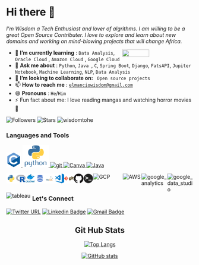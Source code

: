 # Hi there 🤗 


<p><i> I'm Wisdom a Tech Enthusiast and lover of algrithms. I am willing to be a great Open Source Contributer. I love to explore and learn about new domains and working on mind-blowing projects that will change Africa.</i></p>
<img src="https://user-images.githubusercontent.com/74819092/118170606-e73acc00-b447-11eb-8ef4-0ebbab5bc7d7.png"align="right" height=38% width=38%>

<ul>
<li> 🌱 <b>I’m currently learning</b> : <code>Data Analysis</code>, <code>Oracle Cloud</code> , <code>Amazon Cloud</code> , <code>Google Cloud</code></li>
<li> 💬 <b>Ask me about</b> : <code>Python</code>, <code>Java </code>, <code>C</code>, <code>Spring Boot</code>, <code>Django</code>, <code>FatsAPI</code>, <code>Jupiter Notebook</code>, <code>Machine Learning</code>, <code>NLP</code>, <code>Data Analysis</code></li>
  <li>👯 <b>I’m looking to collaborate on: </b> <code> Open source projects </code> </>
<li> 📫 <b>How to reach me</b> : <code><a href="mailto:elmanciowisdom@gmail.com">elmanciowisdom@gmail.com</a></code></li>
<li> 😄 <b>Pronouns</b> : <code>He</code>/<code>Him</code></li>
<li> ⚡ Fun fact about me: I love reading mangas and watching horror movies👻</li></ul>

![Followers](https://img.shields.io/github/followers/wisdomtohe?style=plastic&color=white=FOLLOWERS)
![Stars](https://img.shields.io/github/stars/wisdomtohe?affiliations=OWNER&style=social)
<img src="https://komarev.com/ghpvc/?username=wisdomtohe" alt="wisdomtohe" /> 

<h3>Languages and Tools</h3>
<p align="left"><a href="https://www.cprogramming.com/" target="_blank"> <img src="https://raw.githubusercontent.com/devicons/devicon/master/icons/c/c-original.svg" alt="c" width="40" height="40"/> </a><a href="https://www.w3schools.com/python/" target="_blank"> <img src="https://raw.githubusercontent.com/devicons/devicon/master/icons/python/python-original-wordmark.svg" alt="Python" width="70" height="60"/> </a> <a href="https://git-scm.com/" target="_blank"> <img src="https://www.vectorlogo.zone/logos/git-scm/git-scm-icon.svg" alt="git" width="40" height="40"/></a><a href="https://www.canva.com/" target="_blank"> <img src="https://www.vectorlogo.zone/logos/canva/canva-icon.svg" alt="Canva" width="40" height="40"/> </a><a href="https://www.w3schools.com/java/java_intro.asp" target="_blank"> <img src="https://www.vectorlogo.zone/logos/java/java-horizontal.svg" alt="Java" width="70" height="50"/> </a></p>
<img align="left" alt="Python" width="26px" src="https://raw.githubusercontent.com/github/explore/80688e429a7d4ef2fca1e82350fe8e3517d3494d/topics/python/python.png" />
<img align="left" alt="R" width="26px" src="https://raw.githubusercontent.com/github/explore/80688e429a7d4ef2fca1e82350fe8e3517d3494d/topics/r/r.png" />
<img align="left" alt="Docker" width="26px" src="https://raw.githubusercontent.com/github/explore/80688e429a7d4ef2fca1e82350fe8e3517d3494d/topics/docker/docker.png" />
<img align="left" alt="SQL" width="26px" src="https://raw.githubusercontent.com/github/explore/80688e429a7d4ef2fca1e82350fe8e3517d3494d/topics/sql/sql.png" />
<img align="left" alt="MySQL" width="26px" src="https://raw.githubusercontent.com/github/explore/80688e429a7d4ef2fca1e82350fe8e3517d3494d/topics/mysql/mysql.png" />
<img align="left" alt="Visual Studio Code" width="26px" src="https://raw.githubusercontent.com/github/explore/80688e429a7d4ef2fca1e82350fe8e3517d3494d/topics/visual-studio-code/visual-studio-code.png" /> 
<img align="left" alt="Git" width="26px" src="https://raw.githubusercontent.com/github/explore/80688e429a7d4ef2fca1e82350fe8e3517d3494d/topics/git/git.png" />
<img align="left" alt="GitHub" width="26px" src="https://raw.githubusercontent.com/github/explore/78df643247d429f6cc873026c0622819ad797942/topics/github/github.png" />
<img align="left" alt="Terminal" width="26px" src="https://raw.githubusercontent.com/github/explore/80688e429a7d4ef2fca1e82350fe8e3517d3494d/topics/terminal/terminal.png" /><img align="left" alt="GCP" width="80" src="https://github.com/melanieshi0120/melanieshi0120/blob/master/images/GCP_LOG.png" />
<img align="left" alt="AWS" width="50" src="https://github.com/melanieshi0120/melanieshi0120/blob/master/images/AWS.jpeg" />
<img align="left" alt="google_analytics" width="70" src="https://github.com/melanieshi0120/melanieshi0120/blob/master/images/google_analytics.jpg" />
<img align="left" alt="google_data_studio" width="70" src="https://github.com/melanieshi0120/melanieshi0120/blob/master/images/google_data_studio.png" />
<img align="left" alt="tableau" width="70" src="https://github.com/melanieshi0120/melanieshi0120/blob/master/images/tableau.jpg" /><br />
<br />

<h3>Let's Connect</h3>


[![Twitter URL](https://img.shields.io/twitter/url?style=social&url=https%3A%2F%2Fmobile.twitter.com%2Fwisdomtohe)](https://mobile.twitter.com/wisdomtohe) 
[![Linkedin Badge](https://img.shields.io/badge/-wisdomtohe-blue?style=flat-square&logo=Linkedin&logoColor=white&link=https://www.linkedin.com/in/wisdomtohe/)](https://www.linkedin.com/in/wisdomtohe)
[![Gmail Badge](https://img.shields.io/badge/-elmanciowisdom@gmail.com-c14438?style=flat-square&logo=Gmail&logoColor=white&link=mailto:elmanciowisdom@gmail.com)](mailto:elmanciowisdom@gmail.com)


<center>
<h2 align="center">Git Hub Stats</h2>
<p align="center">

[![Top Langs](https://github-readme-stats.vercel.app/api/top-langs/?username=wisdomtohe&layout=compact&show_icons=true&theme=radical)](https://github.com/wisdomtohe/github-readme-stats)

</p>

[![GitHub stats](https://github-readme-stats.vercel.app/api?username=wisdomtohe&show_icons=true&theme=radical)](https://github.com/wisdomtohe/github-readme-stats)
